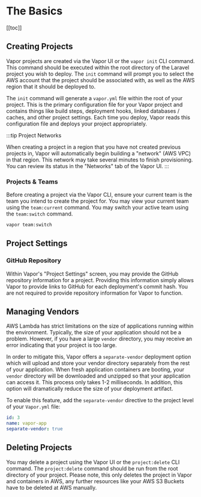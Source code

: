 # The Basics

[[toc]]

## Creating Projects

Vapor projects are created via the Vapor UI or the `vapor init` CLI command. This command should be executed within the root directory of the Laravel project you wish to deploy. The `init` command will prompt you to select the AWS account that the project should be associated with, as well as the AWS region that it should be deployed to.

The `init` command will generate a `vapor.yml` file within the root of your project. This is the primary configuration file for your Vapor project and contains things like build steps, deployment hooks, linked databases / caches, and other project settings. Each time you deploy, Vapor reads this configuration file and deploys your project appropriately.

:::tip Project Networks

When creating a project in a region that you have not created previous projects in, Vapor will automatically begin building a "network" (AWS VPC) in that region. This network may take several minutes to finish provisioning. You can review its status in the "Networks" tab of the Vapor UI.
:::

### Projects & Teams

Before creating a project via the Vapor CLI, ensure your current team is the team you intend to create the project for. You may view your current team using the `team:current` command. You may switch your active team using the `team:switch` command.

```bash
vapor team:switch
```

## Project Settings

### GitHub Repository

Within Vapor's "Project Settings" screen, you may provide the GitHub repository information for a project. Providing this information simply allows Vapor to provide links to GitHub for each deployment's commit hash. You are not required to provide repository information for Vapor to function.

## Managing Vendors

AWS Lambda has strict limitations on the size of applications running within the environment. Typically, the size of your application should not be a problem. However, if you have a large `vendor` directory, you may receive an error indicating that your project is too large.

In order to mitigate this, Vapor offers a `separate-vendor` deployment option which will upload and store your vendor directory separately from the rest of your application. When fresh application containers are booting, your `vendor` directory will be downloaded and unzipped so that your application can access it. This process only takes 1-2 milliseconds. In addition, this option will dramatically reduce the size of your deployment artifact.

To enable this feature, add the `separate-vendor` directive to the project level of your `Vapor.yml` file:

```yaml
id: 3
name: vapor-app
separate-vendor: true
```

## Deleting Projects

You may delete a project using the Vapor UI or the `project:delete` CLI command. The `project:delete` command should be run from the root directory of your project. Please note, this only deletes the project in Vapor and containers in AWS, any further resources like your AWS S3 Buckets have to be deleted at AWS manually.

